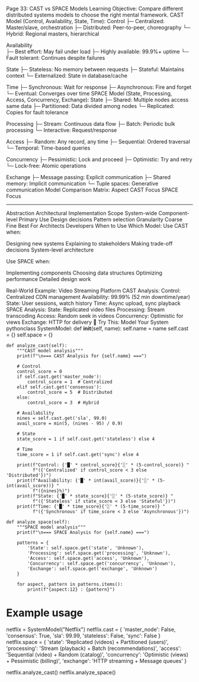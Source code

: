Page 33: CAST vs SPACE Models
Learning Objective: Compare different distributed systems models to choose the right mental framework.
CAST Model (Control, Availability, State, Time):
Control
├─ Centralized: Master/slave, orchestration
├─ Distributed: Peer-to-peer, choreography
└─ Hybrid: Regional masters, hierarchical

Availability  
├─ Best effort: May fail under load
├─ Highly available: 99.9%+ uptime
└─ Fault tolerant: Continues despite failures

State
├─ Stateless: No memory between requests
├─ Stateful: Maintains context
└─ Externalized: State in database/cache

Time
├─ Synchronous: Wait for response
├─ Asynchronous: Fire and forget
└─ Eventual: Converges over time
SPACE Model (State, Processing, Access, Concurrency, Exchange):
State
├─ Shared: Multiple nodes access same data
├─ Partitioned: Data divided among nodes
└─ Replicated: Copies for fault tolerance

Processing
├─ Stream: Continuous data flow
├─ Batch: Periodic bulk processing
└─ Interactive: Request/response

Access
├─ Random: Any record, any time
├─ Sequential: Ordered traversal
└─ Temporal: Time-based queries

Concurrency
├─ Pessimistic: Lock and proceed
├─ Optimistic: Try and retry
└─ Lock-free: Atomic operations

Exchange
├─ Message passing: Explicit communication
├─ Shared memory: Implicit communication
└─ Tuple spaces: Generative communication
Model Comparison Matrix:
Aspect          CAST Focus           SPACE Focus
------          ----------           -----------
Abstraction     Architectural        Implementation
Scope           System-wide          Component-level
Primary Use     Design decisions     Pattern selection
Granularity     Coarse              Fine
Best For        Architects          Developers
When to Use Which Model:
Use CAST when:

Designing new systems
Explaining to stakeholders
Making trade-off decisions
System-level architecture

Use SPACE when:

Implementing components
Choosing data structures
Optimizing performance
Detailed design work

Real-World Example: Video Streaming Platform
CAST Analysis:
Control: Centralized CDN management
Availability: 99.99% (52 min downtime/year)
State: User sessions, watch history
Time: Async upload, sync playback
SPACE Analysis:
State: Replicated video files
Processing: Stream transcoding
Access: Random seek in videos
Concurrency: Optimistic for views
Exchange: HTTP for delivery
🔧 Try This: Model Your System
pythonclass SystemModel:
    def __init__(self, name):
        self.name = name
        self.cast = {}
        self.space = {}
    
    def analyze_cast(self):
        """CAST model analysis"""
        print(f"\n=== CAST Analysis for {self.name} ===")
        
        # Control
        control_score = 0
        if self.cast.get('master_node'):
            control_score = 1  # Centralized
        elif self.cast.get('consensus'):
            control_score = 5  # Distributed
        else:
            control_score = 3  # Hybrid
            
        # Availability
        nines = self.cast.get('sla', 99.0)
        avail_score = min(5, (nines - 95) / 0.9)
        
        # State
        state_score = 1 if self.cast.get('stateless') else 4
        
        # Time
        time_score = 1 if self.cast.get('sync') else 4
        
        print(f"Control: {'█' * control_score}{'░' * (5-control_score)} "
              f"({'Centralized' if control_score < 3 else 'Distributed'})")
        print(f"Availability: {'█' * int(avail_score)}{'░' * (5-int(avail_score))} "
              f"({nines}%)")
        print(f"State: {'█' * state_score}{'░' * (5-state_score)} "
              f"({'Stateless' if state_score < 3 else 'Stateful'})")
        print(f"Time: {'█' * time_score}{'░' * (5-time_score)} "
              f"({'Synchronous' if time_score < 3 else 'Asynchronous'})")
    
    def analyze_space(self):
        """SPACE model analysis"""
        print(f"\n=== SPACE Analysis for {self.name} ===")
        
        patterns = {
            'State': self.space.get('state', 'Unknown'),
            'Processing': self.space.get('processing', 'Unknown'),
            'Access': self.space.get('access', 'Unknown'),
            'Concurrency': self.space.get('concurrency', 'Unknown'),
            'Exchange': self.space.get('exchange', 'Unknown')
        }
        
        for aspect, pattern in patterns.items():
            print(f"{aspect:12} : {pattern}")

# Example usage
netflix = SystemModel("Netflix")
netflix.cast = {
    'master_node': False,
    'consensus': True,
    'sla': 99.99,
    'stateless': False,
    'sync': False
}
netflix.space = {
    'state': 'Replicated (videos) + Partitioned (users)',
    'processing': 'Stream (playback) + Batch (recommendations)',
    'access': 'Sequential (video) + Random (catalog)',
    'concurrency': 'Optimistic (views) + Pessimistic (billing)',
    'exchange': 'HTTP streaming + Message queues'
}

netflix.analyze_cast()
netflix.analyze_space()